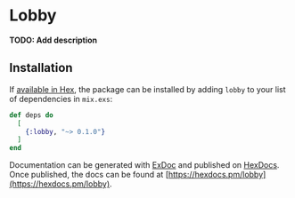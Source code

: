 # Lobby

**TODO: Add description**

## Installation

If [available in Hex](https://hex.pm/docs/publish), the package can be installed
by adding `lobby` to your list of dependencies in `mix.exs`:

```elixir
def deps do
  [
    {:lobby, "~> 0.1.0"}
  ]
end
```

Documentation can be generated with [ExDoc](https://github.com/elixir-lang/ex_doc)
and published on [HexDocs](https://hexdocs.pm). Once published, the docs can
be found at [https://hexdocs.pm/lobby](https://hexdocs.pm/lobby).

